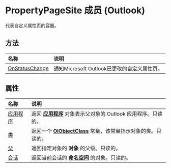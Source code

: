 
# PropertyPageSite 成员 (Outlook)


代表自定义属性页的容器。


## 方法



|**名称**|**说明**|
|:-----|:-----|
|[OnStatusChange](d314f8fc-33f5-0a6f-22c0-e26548e21a4f.md)|通知Microsoft Outlook已更改的自定义属性页。|

## 属性



|**名称**|**说明**|
|:-----|:-----|
|[应用程序](150f5197-77d7-ef74-9e9b-b2ccf95c2dea.md)|返回 **[应用程序](797003e7-ecd1-eccb-eaaf-32d6ddde8348.md)** 对象表示父对象的 Outlook 应用程序。只读的。|
|[类](4235397e-40d0-a903-1de4-9ef28bf53aa0.md)|返回一个 **[OlObjectClass](33d724b3-df3c-2a7f-a80f-93b66d96f588.md)** 常量，该常量指示对象的类。只读的。|
|[父](252bec87-4652-7ece-2553-cb35da6518f5.md)|返回指定对象的 **对象** 的父级。只读的。|
|[会话](0e1dd77d-fcd8-afe7-7370-3b755c910452.md)|返回当前会话的 **[命名空间](f0dcaa19-07f5-5d42-a3bf-2e42b7885644.md)** 的对象。只读的。|
